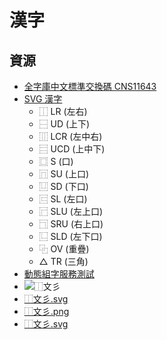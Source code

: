 # 漢字

## 資源
- [全字庫中文標準交換碼 CNS11643](http://www.cns11643.gov.tw/)
- [SVG 漢字](https://svghanzi.appspot.com/)
  - ⿰ LR (左右)
  - ⿱ UD (上下)
  - ⿲ LCR (左中右)
  - ⿳ UCD (上中下)
  - ⿴ S (口)
  - ⿵ SU (上口)
  - ⿶ SD (下口)
  - ⿷ SL (左口)
  - ⿸ SLU (左上口)
  - ⿹ SRU (右上口)
  - ⿺ SLD (左下口)
  - ⿻ OV (重疊)
  - △ TR (三角)
- [動態組字服務測試](https://zh.wikisource.org/wiki/User:Shoichi#.E6.90.AD.E8.BC.89.E6.96.BCmediawiki.E4.B8.8A.E7.9A.84.E6.B8.AC.E8.A9.A6)
- ![⿰文彡](https://tools.wmflabs.org/idsgen/⿰文彡.svg?字體=楷體)
- [⿰文彡.svg](https://tools.wmflabs.org/idsgen/⿰文彡.svg?字體=楷體)
- [⿰文彡.png](https://tools.wmflabs.org/idsgen/⿰文彡.png?字體=楷體)
- [⿰文彡.svg](https://svghanzi.appspot.com/%E2%BF%B0%E6%96%87%E5%BD%A1?fontfamily=DFKai-SB&fontsize=128)
